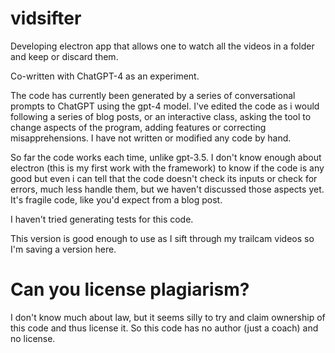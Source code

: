 # vidsifter

Developing electron app that allows one to watch all the videos in a folder and keep or
discard them. 

Co-written with ChatGPT-4 as an experiment.

The code has currently been generated by a series of conversational prompts to
ChatGPT using the gpt-4 model. I've edited the code as i would following a
series of blog posts, or an interactive class, asking the tool to change aspects of the program, adding
features or correcting misapprehensions. I have not written or modified any code
by hand.

So far the code works each time, unlike gpt-3.5. I don't know enough about
electron (this is my first work with the framework) to know if the code is any
good but even i can tell that the code doesn't check its inputs or check for
errors, much less handle them, but we haven't discussed those aspects yet. It's
fragile code, like you'd expect from a blog post.

I haven't tried generating tests for this code.

This version is good enough to use as I sift through my trailcam videos so I'm
saving a version here.

# Can you license plagiarism?

I don't know much about law, but it seems silly to try and claim ownership of
this code and thus license it. So this code has no author (just a coach) and no license.
